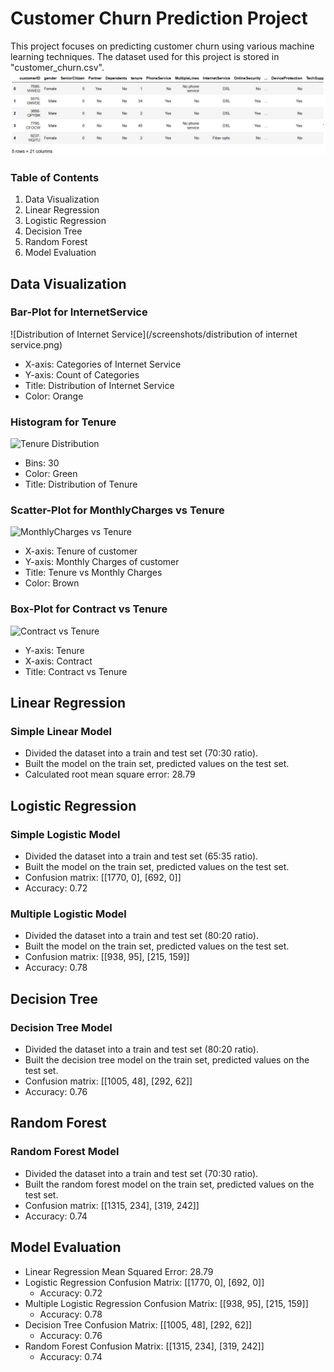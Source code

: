 # Customer Churn Prediction Project

This project focuses on predicting customer churn using various machine learning techniques. The dataset used for this project is stored in "customer_churn.csv".
![Data Head](/screenshots/data.head.png)

### Table of Contents

1. Data Visualization
2. Linear Regression
3. Logistic Regression
4. Decision Tree
5. Random Forest
6. Model Evaluation

## Data Visualization

### Bar-Plot for InternetService

![Distribution of Internet Service](/screenshots/distribution of internet service.png)

- X-axis: Categories of Internet Service
- Y-axis: Count of Categories
- Title: Distribution of Internet Service
- Color: Orange

### Histogram for Tenure

![Tenure Distribution](screenshots/tenure_distribution.png)

- Bins: 30
- Color: Green
- Title: Distribution of Tenure

### Scatter-Plot for MonthlyCharges vs Tenure

![MonthlyCharges vs Tenure](screenshots/monthlycharges_vs_tenure.png)

- X-axis: Tenure of customer
- Y-axis: Monthly Charges of customer
- Title: Tenure vs Monthly Charges
- Color: Brown

### Box-Plot for Contract vs Tenure

![Contract vs Tenure](screenshots/contract_vs_tenure.png)

- Y-axis: Tenure
- X-axis: Contract
- Title: Contract vs Tenure

## Linear Regression

### Simple Linear Model

- Divided the dataset into a train and test set (70:30 ratio).
- Built the model on the train set, predicted values on the test set.
- Calculated root mean square error: 28.79

## Logistic Regression

### Simple Logistic Model

- Divided the dataset into a train and test set (65:35 ratio).
- Built the model on the train set, predicted values on the test set.
- Confusion matrix: [[1770, 0], [692, 0]]
- Accuracy: 0.72

### Multiple Logistic Model

- Divided the dataset into a train and test set (80:20 ratio).
- Built the model on the train set, predicted values on the test set.
- Confusion matrix: [[938, 95], [215, 159]]
- Accuracy: 0.78

## Decision Tree

### Decision Tree Model

- Divided the dataset into a train and test set (80:20 ratio).
- Built the decision tree model on the train set, predicted values on the test set.
- Confusion matrix: [[1005, 48], [292, 62]]
- Accuracy: 0.76

## Random Forest

### Random Forest Model

- Divided the dataset into a train and test set (70:30 ratio).
- Built the random forest model on the train set, predicted values on the test set.
- Confusion matrix: [[1315, 234], [319, 242]]
- Accuracy: 0.74

## Model Evaluation

- Linear Regression Mean Squared Error: 28.79
- Logistic Regression Confusion Matrix: [[1770, 0], [692, 0]]
  - Accuracy: 0.72
- Multiple Logistic Regression Confusion Matrix: [[938, 95], [215, 159]]
  - Accuracy: 0.78
- Decision Tree Confusion Matrix: [[1005, 48], [292, 62]]
  - Accuracy: 0.76
- Random Forest Confusion Matrix: [[1315, 234], [319, 242]]
  - Accuracy: 0.74
